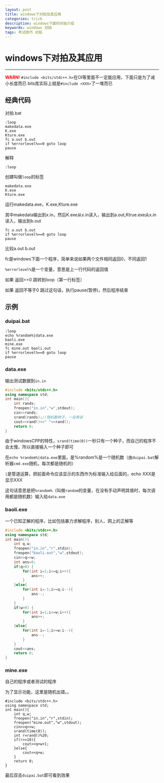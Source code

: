 ```yaml
---
layout: post
title: windows下对拍及其应用
categories: trick
description: windows下面的对拍介绍
keywords: windows 对拍
tags: 考试技巧 对拍
---
```


# windows下对拍及其应用

---
<font color="#FF0000">**WARN!**</font>
`#include <bits/stdc++.h>`在OI等里面不一定能应用，下面只是为了减小长度而已
bits库实际上就是`#include <XXX>`了一堆而已

## 经典代码

对拍.bat

```batch
:loop
makedata.exe
K.exe
Kture.exe
fc a.out b.out
if %errorlevel%==0 goto loop
pause 
```

解释

```
:loop
```

创建叫做`loop`的标签

```
makedata.exe
K.exe
Kture.exe
```

运行makedata.exe，K.exe,Kture.exe

其中makedata输出到x.in，然后K.exe从x.in读入，输出到a.out,Ktrue.exe从x.in读入，输出到b.out

```batch
fc a.out b.out
if %errorlevel%==0 goto loop
pause 
```

比较a.out b.out

fc是windows下面一个程序，简单来说如果两个文件相同返回0，不同返回1

`%errorlevel%`是一个变量，意思是上一行代码的返回值

如果 返回==0 跳转到loop（第一行标签）

如果 返回不等于0 跳过这句话，执行pause(暂停)，然后程序结束

## 示例

### duipai.bat

```
:loop
echo %random%|data.exe
baoli.exe
mine.exe
fc mine.out baoli.out
if %errorlevel%==0 goto loop
pause 
```

### data.exe

输出测试数据到`in.in`

```cpp
#include <bits/stdc++.h>
using namespace std;
int main(){
	int rands;
	freopen("in.in","w",stdout); 
	cin>>rands;
	srand(rands);//随机数种子，一会再说 
	cout<<rand()<<" "<<rand();
	return 0;
}
```

由于windowsCPP的特性，`srand(time(0))`一秒只有一个种子，而自己的程序不会太慢，所以直接输入一个种子即可

在`echo %random%|data.exe`里面，是%random%是一个随机数（由`duipai.bat`解析器`cmd.exe`随机，每次都是随机的）

`|`是管道运算，把前面命令应该显示的东西作为标准输入给后面的，echo XXX是显示XXX

这句话意思是把`%random%`（叫做`random`的变量，在没有手动声明其值时，每次调用都是随机数）输入给`data.exe`
	
### baoli.exe

一个已知正解的程序，比如包括暴力求解程序，别人、网上的正解等

```cpp
#include <bits/stdc++.h>
using namespace std;
int main(){
    int q,w;
    freopen("in.in","r",stdin);
	freopen("baoli.out","w",stdout); 
    cin>>q>>w;
    int ans=0;
    if(q>0) {
        for(int i=1;i<=q;i++){
            ans++;
        }
    }else{
        for(int i=-1;i>=q;i--){
            ans--;
        }
    }
    if(w>0) {
        for(int i=1;i<=w;i++){
            ans++;
        }
    }else{
        for(int i=-1;i>=w;i--){
            ans--;
        }
    }
    cout<<ans;
    return 0;
}
```

### mine.exe

自己的程序或者测试的程序

为了显示功能，这里是随机出错。。

```
#include <bits/stdc++.h> 
using namespace std;
int main(){
    int q,w;
    freopen("in.in","r",stdin);
	freopen("mine.out","w",stdout); 
    cin>>q>>w;
    srand(time(0)); 
    int r=rand()%20; 
    if(r>=10){
    	cout<<q+w+1;
    }else{
    	cout<<q+w;
    }
    return 0;
}
```

最后双击`duipai.bat`即可看到效果